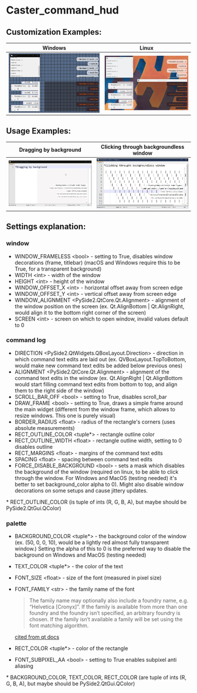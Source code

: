 # Caster_command_hud
## Customization Examples:
Windows | Linux
| :---: | :---: |
<img src="./art/windows.png"/> | <img src="./art/linux.png"/> |

## Usage Examples:
Dragging by background | Clicking through backgroundless window
| :---: | :---: |
<img src="./art/dragging.gif"/> | <img src="./art/click_through.gif"/>

## Settings explanation: 
### window
* WINDOW_FRAMELESS \<bool> - setting to True, disables window decorations (frame, titlebar) (macOS and Windows require this to be True, for a transparent background)
* WIDTH \<int> - width of the window
* HEIGHT \<int> - height of the window
* WINDOW_OFFSET_X \<int> - horizontal offset away from screen edge
* WINDOW_OFFSET_Y \<int> - vertical offset away from screen edge
* WINDOW_ALIGNMENT \<PySide2.QtCore.Qt.Alignment> - alignment of the window position on the screen (ex. Qt.AlignBottom | Qt.AlignRight, would align it to the bottom right corner of the screen)
* SCREEN \<int> - screen on which to open window, invalid values default to 0

### command log
* DIRECTION \<PySide2.QtWidgets.QBoxLayout.Direction> - direction in which command text edits are laid out (ex. QVBoxLayout.TopToBottom, would make new command text edits be added below previous ones)
* ALIGNMENT \<PySide2.QtCore.Qt.Alignment> - alignment of the command text edits in the window (ex. Qt.AlignRight | Qt.AlignBottom would start filling command text edits from bottom to top, and align them to the right side of the window)
* SCROLL_BAR_OFF \<bool> - setting to True, disables scroll_bar
* DRAW_FRAME \<bool> - setting to True, draws a simple frame around the main widget (different from the window frame, which allows to resize windows. This one is purely visual)
* BORDER_RADIUS \<float> - radius of the rectangle's corners (uses absolute measurements)
* RECT_OUTLINE_COLOR \<tuple*> - rectangle outline color 
* RECT_OUTLINE_WIDTH \<float> -  rectangle outline width, setting to 0 disables outline
* RECT_MARGINS \<float> - margins of the command text edits
* SPACING \<float> - spacing between command text edits
* FORCE_DISABLE_BACKGROUND \<bool> - sets a mask which disables the background of the window (required on linux, to be able to click through the window. For Windows and MacOS (testing needed) it's better to set background_color alpha to 0). Might also disable window decorations on some setups and cause jittery updates.

\* RECT_OUTLINE_COLOR (is tuple of ints (R, G, B, A), but maybe should be PySide2.QtGui.QColor)

### palette
* BACKGROUND_COLOR \<tuple*> - the background color of the window (ex. (50, 0, 0, 10), would be a lightly red almost fully transparent window.) Setting the alpha of this to 0 is the preferred way to disable the background on Windows and MacOS (testing needed)
* TEXT_COLOR \<tuple*> - the color of the text
* FONT_SIZE \<float> - size of the font (measured in pixel size)
* FONT_FAMILY \<str> - the family name of the font
  > The family name may optionally also include a foundry name, e.g. “Helvetica [Cronyx]”. If the family is available from more than one foundry and the foundry isn’t specified, an arbitrary foundry is chosen. If the family isn’t available a family will be set using the font matching algorithm. 

  [cited from qt docs](https://doc.qt.io/qtforpython-5/PySide2/QtGui/QFont.html#PySide2.QtGui.PySide2.QtGui.QFont.setFamily)
* RECT_COLOR \<tuple*> - color of the rectangle
* FONT_SUBPIXEL_AA \<bool> - setting to True enables subpixel anti aliasing

\* BACKGROUND_COLOR, TEXT_COLOR, RECT_COLOR (are tuple of ints (R, G, B, A), but maybe should be PySide2.QtGui.QColor)
